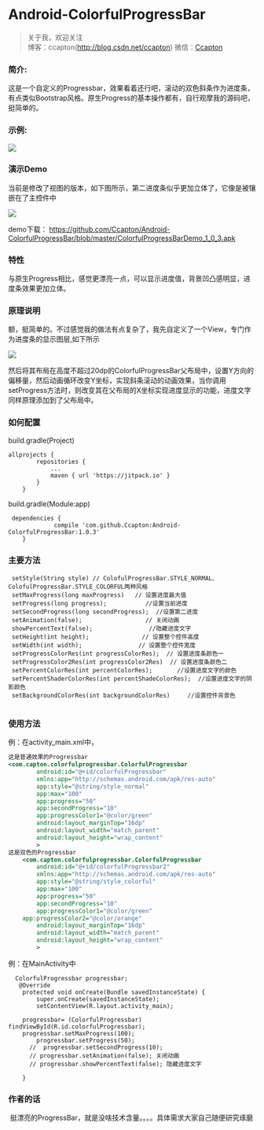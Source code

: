 # Android-ColorfulProgressBar

> 关于我，欢迎关注  
  博客：ccapton(http://blog.csdn.net/ccapton) 微信：[Ccapton]()   
  
### 简介: 

这是一个自定义的Progressbar，效果看着还行吧，滚动的双色斜条作为进度条，有点类似Bootstrap风格。原生Progress的基本操作都有，自行观摩我的源码吧，挺简单的。

### 示例:  

![](https://raw.githubusercontent.com/Ccapton/Android-ColofulProgressBar/master/ColorfulProgressBarDemo_1_0_3.gif)

### 演示Demo

当前是修改了视图的版本，如下图所示，第二进度条似乎更加立体了，它像是被镶嵌在了主控件中

![](https://raw.githubusercontent.com/Ccapton/Android-ColofulProgressBar/master/afterEdition.png)

demo下载：
https://github.com/Ccapton/Android-ColorfulProgressBar/blob/master/ColorfulProgressBarDemo_1_0_3.apk

### 特性 
与原生Progress相比，感觉更漂亮一点，可以显示进度值，背景凹凸感明显，进度条效果更加立体。

### 原理说明
额，挺简单的。不过感觉我的做法有点复杂了，我先自定义了一个View，专门作为进度条的显示图层,如下所示

![](https://raw.githubusercontent.com/Ccapton/Android-ColorfulProgressBar/master/ColorfulView.jpg)

然后将其布局在高度不超过20dp的ColorfulProgressBar父布局中，设置Y方向的偏移量，然后动画循环改变Y坐标，实现斜条滚动的动画效果，当你调用setProgress方法时，则改变其在父布局的X坐标实现进度显示的功能，进度文字同样原理添加到了父布局中。

### 如何配置
build.gradle(Project)
``` code
allprojects {
		repositories {
			...
			maven { url 'https://jitpack.io' }
		}
	}
```
build.gradle(Module:app)
``` code
 dependencies {
	         compile 'com.github.Ccapton:Android-ColorfulProgressBar:1.0.3'
	}
```

### 主要方法

``` code
 setStyle(String style) // ColofulProgressBar.STYLE_NORMAL、 ColofulProgressBar.STYLE_COLORFUL两种风格
 setMaxProgress(long maxProgress)   // 设置进度最大值
 setProgress(long progress);           //设置当前进度
 setSecondProgress(long secondProgress);  //设置第二进度
 setAnimation(false);                  // 关闭动画
 showPercentText(false);                //隐藏进度文字
 setHeight(int height);               // 设置整个控件高度
 setWidth(int width);                // 设置整个控件宽度
 setProgressColorRes(int progressColorRes);  // 设置进度条颜色一
 setProgressColor2Res(int progressColor2Res)  // 设置进度条颜色二
 setPercentColorRes(int percentColorRes);       //设置进度文字的颜色
 setPercentShaderColorRes(int percentShadeColorRes);  //设置进度文字的阴影颜色
 setBackgroundColorRes(int backgroundColorRes)     //设置控件背景色
  
```
### 使用方法

例：在activity_main.xml中，
``` xml
这是普通效果的Progressbar
<com.capton.colorfulprogressbar.ColorfulProgressbar
        android:id="@+id/colorfulProgressbar"					    
        xmlns:app="http://schemas.android.com/apk/res-auto"
        app:style="@string/style_normal"
        app:max="100"
        app:progress="50"
        app:secondProgress="10"
        app:progressColor1="@color/green"
        android:layout_marginTop="16dp" 
        android:layout_width="match_parent"
        android:layout_height="wrap_content"
        >
这是双色的Progressbar
	<com.capton.colorfulprogressbar.ColorfulProgressbar
        android:id="@+id/colorfulProgressbar2"					    
        xmlns:app="http://schemas.android.com/apk/res-auto"
        app:style="@string/style_colorful"
        app:max="100"
        app:progress="50"
        app:secondProgress="10"
        app:progressColor1="@color/green"
	app:progressColor2="@color/orange"
        android:layout_marginTop="16dp" 
        android:layout_width="match_parent"
        android:layout_height="wrap_content"
        >
```

例：在MainActivity中
``` code
  ColorfulProgressbar progressbar;
   @Override
    protected void onCreate(Bundle savedInstanceState) {
        super.onCreate(savedInstanceState);
        setContentView(R.layout.activity_main);
	
	progressbar= (ColorfulProgressbar) findViewById(R.id.colorfulProgressbar);
	progressbar.setMaxProgress(100);
        progressbar.setProgress(50);
      //  progressbar.setSecondProgress(10);
      // progressbar.setAnimation(false); 关闭动画
      // progressbar.showPercentText(false); 隐藏进度文字
      
	}
```  
### 作者的话
  挺漂亮的ProgressBar，就是没啥技术含量。。。。具体需求大家自己随便研究琢磨
